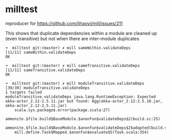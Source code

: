 # milltest
reproducer for https://github.com/lihaoyi/mill/issues/211

This shows that duplicate dependencies within a module are cleaned up (even transitive) but not when there are inter-module duplicates

```
➜  milltest git:(master) ✗ mill sameWithin.validateDeps
[11/11] sameWithin.validateDeps
OK

➜  milltest git:(master) ✗ mill sameTransitive.validateDeps
[11/11] sameTransitive.validateDeps
OK

➜  milltest git:(master) ✗ mill moduleTransitive.validateDeps
[39/39] moduleTransitive.validateDeps
1 targets failed
moduleTransitive.validateDeps java.lang.RuntimeException: Expected akka-actor_2.12-2.5.11.jar but found: Agg(akka-actor_2.12-2.5.10.jar, akka-actor_2.12-2.5.11.jar)
    scala.sys.package$.error(package.scala:27)
    ammonite.$file.build$BaseModule.$anonfun$validateDeps$2(build.sc:25)
    ammonite.$file.build$BaseModule.$anonfun$validateDeps$2$adapted(build.sc:20)
    mill.define.Task$Mapped.$anonfun$evaluate$5(Task.scala:354)

```
